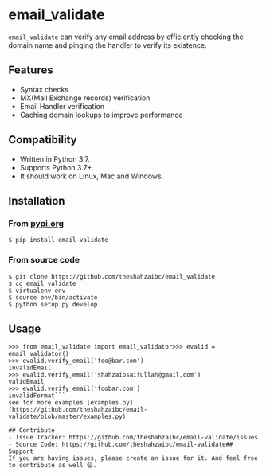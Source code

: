 ﻿# email_validate

`email_validate` can verify any email address by efficiently checking the domain name and pinging the handler to verify its existence.

## Features

- Syntax checks
- MX(Mail Exchange records) verification
- Email Handler verification
- Caching domain lookups to improve performance
 

## Compatibility
- Written in Python 3.7.
- Supports Python 3.7+.
- It should work on Linux, Mac and Windows.

## Installation
### From [pypi.org](https://pypi.org/project/email-validate/)
```
$ pip install email-validate
```
### From source code
```
$ git clone https://github.com/theshahzaibc/email_validate
$ cd email_validate
$ virtualenv env
$ source env/bin/activate
$ python setup.py develop
```

## Usage
```
>>> from email_validate import email_validator>>> evalid = email_validator()
>>> evalid.verify_email('foo@bar.com')
invalidEmail
>>> evalid.verify_email('shahzaibsaifullah@gmail.com')
validEmail
>>> evalid.verify_email('foobar.com')
invalidFormat```
see for more examples [examples.py](https://github.com/theshahzaibc/email-validate/blob/master/examples.py)

## Contribute
- Issue Tracker: https://github.com/theshahzaibc/email-validate/issues
- Source Code: https://github.com/theshahzaibc/email-validate## Support
If you are having issues, please create an issue for it. And feel free to contribute as well 😄.
